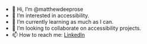 - 👋 Hi, I’m @matthewdeeprose
- 👀 I’m interested in accessibility.
- 🌱 I’m currently learning as much as I can.
- 💞️ I’m looking to collaborate on accessibility projects.
- 📫 How to reach me: [LinkedIn](https://www.linkedin.com/in/mattdeeprose/)

<!---
matthewdeeprose/matthewdeeprose is a ✨ special ✨ repository because its `README.md` (this file) appears on your GitHub profile.
You can click the Preview link to take a look at your changes.
--->
